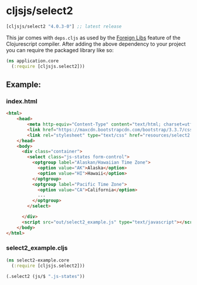 # cljsjs/select2

[](dependency)
```clojure
[cljsjs/select2 "4.0.3-0"] ;; latest release
```
[](/dependency)

This jar comes with `deps.cljs` as used by the [Foreign Libs][flibs] feature
of the Clojurescript compiler. After adding the above dependency to your project
you can require the packaged library like so:

```clojure
(ns application.core
  (:require [cljsjs.select2]))
```

[flibs]: https://github.com/clojure/clojurescript/wiki/Packaging-Foreign-Dependencies

## Example:

### index.html

```html
<html>
    <head>
        <meta http-equiv="Content-Type" content="text/html; charset=utf-8" />
        <link href="https://maxcdn.bootstrapcdn.com/bootstrap/3.3.7/css/bootstrap.min.css" rel="stylesheet" integrity="sha384-BVYiiSIFeK1dGmJRAkycuHAHRg32OmUcww7on3RYdg4Va+PmSTsz/K68vbdEjh4u" crossorigin="anonymous">
        <link rel="stylesheet" type="text/css" href="resources/select2.css">
    </head>
    <body>
      <div class="container">
        <select class="js-states form-control">
          <optgroup label="Alaskan/Hawaiian Time Zone">
            <option value="AK">Alaska</option>
            <option value="HI">Hawaii</option>
          </optgroup>
          <optgroup label="Pacific Time Zone">
            <option value="CA">California</option>
            ...
          </optgroup>
        </select>

      </div>
      <script src="out/select2_example.js" type="text/javascript"></script>
    </body>
</html>
```

### select2_example.cljs

```clojure
(ns select2-example.core
  (:require [cljsjs.select2]))

(.select2 (js/$ ".js-states"))
```
